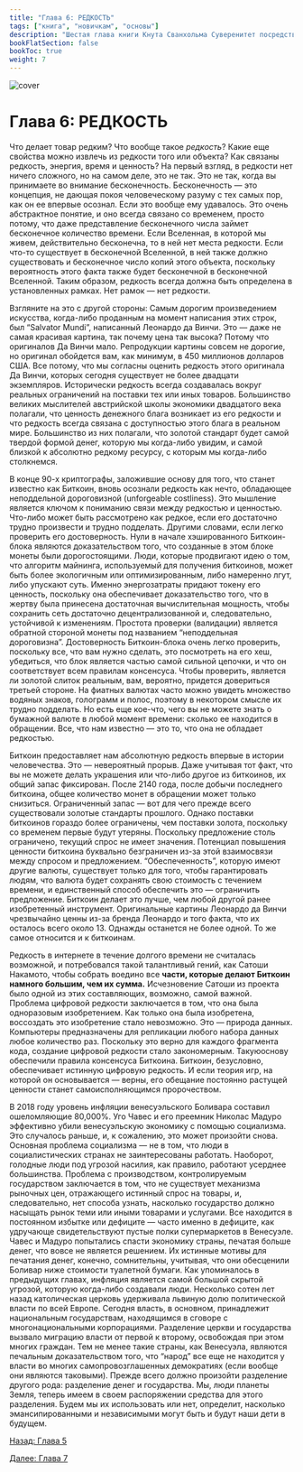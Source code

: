 ```yaml
---
title: "Глава 6: РЕДКОСТЬ"
tags: ["книга", "новичкам", "основы"]
description: "Шестая глава книги Кнута Сванхольма Суверенитет посредством математики."
bookFlatSection: false
bookToc: true
weight: 7
---
```


![cover](../../covers/stm.png)

# Глава 6: РЕДКОСТЬ

Что делает товар редким? Что вообще такое *редкость*? Какие еще свойства можно извлечь из редкости того или объекта? Как связаны редкость, энергия, время и ценность? На первый взгляд, в редкости нет ничего сложного, но на самом деле, это не так. Это не так, когда вы принимаете во внимание бесконечность. Бесконечность — это концепция, не дающая покоя человеческому разуму с тех самых пор, как он ее впервые осознал. Если это вообще ему удавалось. Это очень абстрактное понятие, и оно всегда связано со временем, просто потому, что даже представление бесконечного числа займет бесконечное количество времени. Если Вселенная, в которой мы живем, действительно бесконечна, то в ней нет места редкости. Если что-то существует в бесконечной Вселенной, в ней также должно существовать и бесконечное число копий этого объекта, поскольку вероятность этого факта также будет бесконечной в бесконечной Вселенной. Таким образом, редкость всегда должна быть определена в установленных рамках. Нет рамок — нет редкости.

Взгляните на это с другой стороны: Самым дорогим произведением искусства, когда-либо проданным на момент написания этих строк, был “Salvator Mundi”, написанный Леонардо да Винчи. Это — даже не самая красивая картина, так почему цена так высока? Потому что оригиналов Да Винчи мало. Репродукции картины совсем не дорогие, но оригинал обойдется вам, как минимум, в 450 миллионов долларов США. Все потому, что мы согласны оценить редкость этого оригинала Да Винчи, которых сегодня существует не более двадцати экземпляров. Исторически редкость всегда создавалась вокруг реальных ограничений на поставки тех или иных товаров. Большинство великих мыслителей австрийской школы экономики двадцатого века полагали, что ценность денежного блага возникает из его редкости и что редкость всегда связана с доступностью этого блага в реальном мире. Большинство из них полагали, что золотой стандарт будет самой твердой формой денег, которую мы когда-либо увидим, и самой близкой к абсолютно редкому ресурсу, с которым мы когда-либо столкнемся.

В конце 90-х криптографы, заложившие основу для того, что станет известно как Биткоин, вновь осознали редкость как нечто, обладающее неподдельной дороговизной (unforgeable costliness). Это мышление является ключом к пониманию связи между редкостью и ценностью. Что-либо может быть рассмотрено как редкое, если его достаточно трудно произвести и трудно подделать. Другими словами, если легко проверить его достоверность. Нули в начале хэшированного Биткоин-блока являются доказательством того, что созданные в этом блоке монеты были дорогостоящими. Люди, которые продвигают идею о том, что алгоритм майнинга, используемый для получения биткоинов, может быть более экологичным или оптимизированным, либо намеренно лгут, либо упускают суть. Именно энергозатраты придают токену его ценность, поскольку она обеспечивает доказательство того, что в жертву была принесена достаточная вычислительная мощность, чтобы сохранить сеть достаточно децентрализованной и, следовательно, устойчивой к изменениям. Простота проверки (валидации) является обратной стороной монеты под названием “неподдельная дороговизна”. Достоверность Биткоин-блока очень легко проверить, поскольку все, что вам нужно сделать, это посмотреть на его хеш, убедиться, что блок является частью самой сильной цепочки, и что он соответствует всем правилам консенсуса. Чтобы проверить, является ли золотой слиток реальным, вам, вероятно, придется довериться третьей стороне. На фиатных валютах часто можно увидеть множество водяных знаков, голограмм и полос, поэтому в некотором смысле их трудно подделать. Но есть еще кое-что, чего вы не можете знать о бумажной валюте в любой момент времени: сколько ее находится в обращении. Все, что нам известно — это то, что она не обладает редкостью.

Биткоин предоставляет нам абсолютную редкость впервые в истории человечества. Это — невероятный прорыв. Даже учитывая тот факт, что вы не можете делать украшения или что-либо другое из биткоинов, их общий запас фиксирован. После 2140 года, после добычи последнего биткоина, общее количество монет в обращении может только снизиться. Ограниченный запас — вот для чего прежде всего существовали золотые стандарты прошлого. Однако поставки биткоинов гораздо более ограничены, чем поставки золота, поскольку со временем первые будут утеряны. Поскольку предложение столь ограничено, текущий спрос не имеет значения. Потенциал повышения ценности биткоина буквально безграничен из-за этой взаимосвязи между спросом и предложением. “Обеспеченность”, которую имеют другие валюты, существует только для того, чтобы гарантировать людям, что валюта будет сохранять свою стоимость с течением времени, и единственный способ обеспечить это — ограничить предложение. Биткоин делает это лучше, чем любой другой ранее изобретенный инструмент. Оригинальные картины Леонардо да Винчи чрезвычайно ценны из-за бренда Леонардо и того факта, что их осталось всего около 13. Однажды останется не более одной. То же самое относится и к биткоинам.

Редкость в интернете в течение долгого времени не считалась возможной, и потребовался такой талантливый гений, как Сатоши Накамото, чтобы собрать воедино все **части, которые делают Биткоин намного большим, чем их сумма.** Исчезновение Сатоши из проекта было одной из этих составляющих, возможно, самой важной. Проблема цифровой редкости заключается в том, что она была одноразовым изобретением. Как только она была изобретена, воссоздать это изобретение стало невозможно. Это — природа данных. Компьютеры предназначены для репликации любого набора данных любое количество раз. Поскольку это верно для каждого фрагмента кода, создание цифровой редкости стало закономерным. Такую ​​основу обеспечили правила консенсуса Биткоина. Биткоин, безусловно, обеспечивает истинную цифровую редкость. И если теория игр, на которой он основывается — верны, его обещание постоянно растущей ценности станет самоисполняющимся пророчеством.

В 2018 году уровень инфляции венесуэльского Боливара составил ошеломляющие 80,000%. Уго Чавес и его преемник Николас Мадуро эффективно убили венесуэльскую экономику с помощью социализма. Это случалось раньше, и, к сожалению, это может произойти снова. Основная проблема социализма — не в том, что люди в социалистических странах не заинтересованы работать. Наоборот, голодные люди под угрозой насилия, как правило, работают усерднее большинства. Проблема с производством, контролируемым государством заключается в том, что не существует механизма рыночных цен, отражающего истинный спрос на товары, и, следовательно, нет способа узнать, насколько государство должно насыщать рынок теми или иными товарами и услугами. Все находится в постоянном избытке или дефиците — часто именно в дефиците, как удручающе свидетельствуют пустые полки супермаркетов в Венесуэле. Чавес и Мадуро попытались спасти экономику страны, печатая больше денег, что вовсе не является решением. Их истинные мотивы для печатания денег, конечно, сомнительны, учитывая, что они обесценили Боливар ниже стоимости туалетной бумаги. Как упоминалось в предыдущих главах, инфляция является самой большой скрытой угрозой, которую когда-либо создавали люди. Несколько сотен лет назад католическая церковь удерживала львиную долю политической власти по всей Европе. Сегодня власть, в основном, принадлежит национальным государствам, находящимся в сговоре с многонациональными корпорациями. Разделение церкви и государства вызвало миграцию власти от первой к второму, освобождая при этом многих граждан. Тем не менее такие страны, как Венесуэла, являются печальным доказательством того, что “народ” все еще не находится у власти во многих самопровозглашенных демократиях (если вообще они являются таковыми). Прежде всего должно произойти разделение другого рода: разделение денег и государства. Мы, люди планеты Земля, теперь имеем в своем распоряжении средства для этого разделения. Будем мы их использовать или нет, определит, насколько эмансипированными и независимыми могут быть и будут наши дети в будущем.

[Назад: Глава 5](../chapter-5)

[Далее: Глава 7](../chapter-7)
